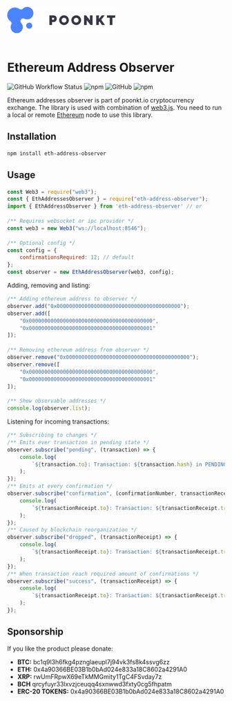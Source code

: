 <img style="margin-top: 30px; margin-bottom: 20px" src="assets/logo/poonkt-logo.svg" width="250" alt="poonkt" />

# Ethereum Address Observer

![GitHub Workflow Status][github-ci-status] ![npm][npm-downloads] ![GitHub][github-license] ![npm][npm-version]

Ethereum addresses observer is part of poonkt.io cryptocurrency exchange.
The library is used with combination of [web3.js](https://www.npmjs.com/package/web3).
You need to run a local or remote [Ethereum](https://www.ethereum.org/) node to use this library.

## Installation

```bash
npm install eth-address-observer
```

## Usage

```js
const Web3 = require("web3");
const { EthAddressesObserver } = require("eth-address-observer");
import { EthAddressObserver } from 'eth-address-observer' // or

/** Requires websocket or ipc provider */
const web3 = new Web3("ws://localhost:8546");

/** Optional config */
const config = {
	confirmationsRequired: 12; // default
};
const observer = new EthAddressObserver(web3, config);
```

Adding, removing and listing:

```js
/** Adding ethereum address to observer */
observer.add("0x0000000000000000000000000000000000000000");
observer.add([
	"0x0000000000000000000000000000000000000000",
	"0x0000000000000000000000000000000000000001"
]);

/** Removing ethereum address from observer */
observer.remove("0x0000000000000000000000000000000000000000");
observer.remove([
	"0x0000000000000000000000000000000000000000",
	"0x0000000000000000000000000000000000000001"
]);

/** Show observable addresses */
console.log(observer.list);
```

Listening for incoming transactions:

```js
/** Subscribing to changes */
/** Emits ever transaction in pending state */
observer.subscribe("pending", (transaction) => {
	console.log(
		`${transaction.to}: Transaction: ${transaction.hash} in PENDING state`
	);
});
/** Emits at every confirmation */
observer.subscribe("confirmation", (confirmationNumber, transactionReceipt) => {
	console.log(
		`${transactionReceipt.to}: Transaction: ${transactionReceipt.transactionHash} new CONFIRMATION: ${confirmationNumber}, in block ${transactionReceipt.blockHash}`
	);
});
/** Caused by blockchain reorganization */
observer.subscribe("dropped", (transactionReceipt) => {
	console.log(
		`${transactionReceipt.to}: Transaction: ${transactionReceipt.transactionHash} is DROPPED from current block`
	);
});
/** When transaction reach required amount of confirmations */
observer.subscribe("success", (transactionReceipt) => {
	console.log(
		`${transactionReceipt.to}: Transaction: ${transactionReceipt.transactionHash} is CONFIRMED!`
	);
});
```

## Sponsorship

If you like the product please donate:

- **BTC:** bc1q9l3h6fkg4pznglaeupl7j94vk3fs8k4ssvg6zz
- **ETH:** 0x4a90366BE03B1b0bAd024e833a18C8602a4291A0
- **XRP:** rwUmFRpwX69eTkMMGmity1TgC4FSvday7z
- **BCH** qrcyfuyr33lxvzjceuqq4sxnwwd3fxty0cg5fhpatm
- **ERC-20 TOKENS:** 0x4a90366BE03B1b0bAd024e833a18C8602a4291A0

[github-ci-status]: https://img.shields.io/github/workflow/status/snitovets/eth-address-observer/test-ci?style=flat-square
[github-license]: https://img.shields.io/github/license/snitovets/eth-address-observer?style=flat-square
[npm-downloads]: https://img.shields.io/npm/dt/eth-address-observer?style=flat-square
[npm-version]: https://img.shields.io/npm/v/eth-address-observer?color=blue&style=flat-square

